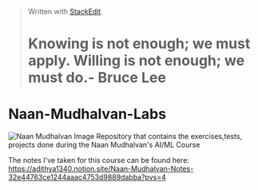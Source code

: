 > Written with [StackEdit](https://stackedit.io/).
> # Knowing is not enough; we must apply. Willing is not enough; we must do.- Bruce Lee

# Naan-Mudhalvan-Labs
![Naan Mudhalvan Image](https://i.postimg.cc/qvr7hbZC/logo-d52ff4c5.png)
Repository that contains the exercises,tests, projects done during the Naan Mudhalvan's AI/ML Course

The notes I've taken for this course can be found here: https://adithya1340.notion.site/Naan-Mudhalvan-Notes-32e44763ce1244aaac4753d9889dabba?pvs=4
